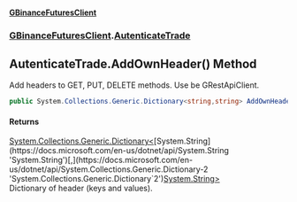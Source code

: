 #### [GBinanceFuturesClient](./index.md 'index')
### [GBinanceFuturesClient](./GBinanceFuturesClient.md 'GBinanceFuturesClient').[AutenticateTrade](./GBinanceFuturesClient-AutenticateTrade.md 'GBinanceFuturesClient.AutenticateTrade')
## AutenticateTrade.AddOwnHeader() Method
Add headers to GET, PUT, DELETE methods. Use be GRestApiClient.  
```csharp
public System.Collections.Generic.Dictionary<string,string> AddOwnHeader();
```
#### Returns
[System.Collections.Generic.Dictionary&lt;](https://docs.microsoft.com/en-us/dotnet/api/System.Collections.Generic.Dictionary-2 'System.Collections.Generic.Dictionary`2')[System.String](https://docs.microsoft.com/en-us/dotnet/api/System.String 'System.String')[,](https://docs.microsoft.com/en-us/dotnet/api/System.Collections.Generic.Dictionary-2 'System.Collections.Generic.Dictionary`2')[System.String](https://docs.microsoft.com/en-us/dotnet/api/System.String 'System.String')[&gt;](https://docs.microsoft.com/en-us/dotnet/api/System.Collections.Generic.Dictionary-2 'System.Collections.Generic.Dictionary`2')  
Dictionary of header (keys and values).  

